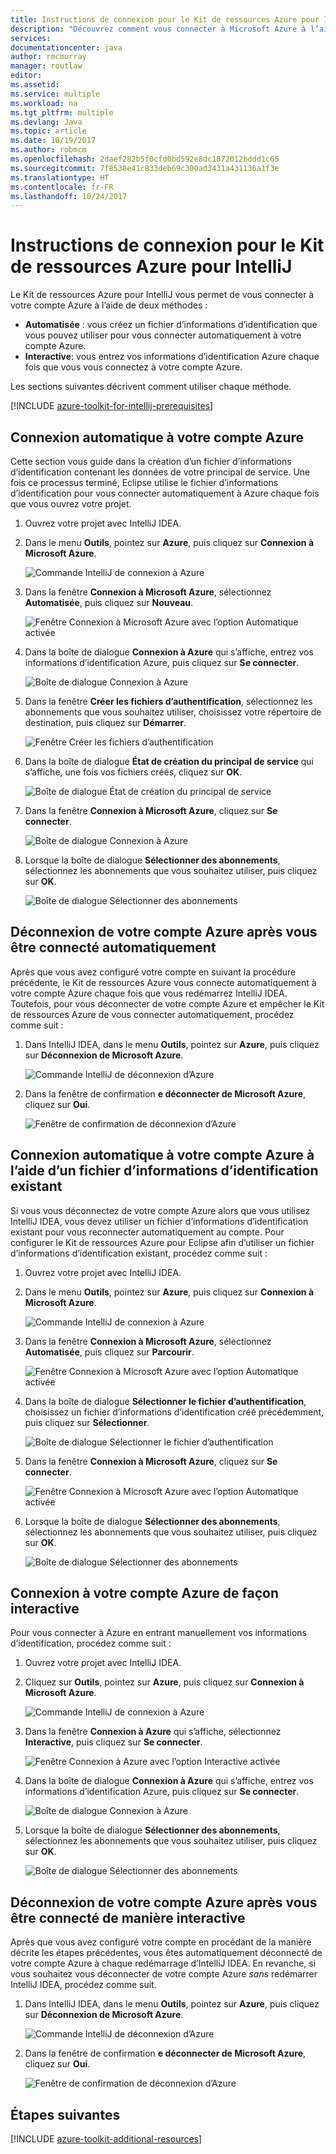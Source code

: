 ```yaml
---
title: Instructions de connexion pour le Kit de ressources Azure pour IntelliJ
description: "Découvrez comment vous connecter à Microsoft Azure à l’aide du Kit de ressources Azure pour IntelliJ."
services: 
documentationcenter: java
author: rmcmurray
manager: routlaw
editor: 
ms.assetid: 
ms.service: multiple
ms.workload: na
ms.tgt_pltfrm: multiple
ms.devlang: Java
ms.topic: article
ms.date: 10/19/2017
ms.author: robmcm
ms.openlocfilehash: 2daef282b5f0cfd0bd592e8dc1872012bddd1c65
ms.sourcegitcommit: 7f8538e41c833deb69c300ad3431a431136a1f3e
ms.translationtype: HT
ms.contentlocale: fr-FR
ms.lasthandoff: 10/24/2017
---
```

# <a name="sign-in-instructions-for-the-azure-toolkit-for-intellij"></a>Instructions de connexion pour le Kit de ressources Azure pour IntelliJ

Le Kit de ressources Azure pour IntelliJ vous permet de vous connecter à votre compte Azure à l’aide de deux méthodes :

  * **Automatisée** : vous créez un fichier d’informations d’identification que vous pouvez utiliser pour vous connecter automatiquement à votre compte Azure.
  * **Interactive**: vous entrez vos informations d’identification Azure chaque fois que vous vous connectez à votre compte Azure.

Les sections suivantes décrivent comment utiliser chaque méthode.

[!INCLUDE [azure-toolkit-for-intellij-prerequisites](../includes/azure-toolkit-for-intellij-prerequisites.md)]

## <a name="sign-in-to-your-azure-account-automatically"></a>Connexion automatique à votre compte Azure

Cette section vous guide dans la création d’un fichier d’informations d’identification contenant les données de votre principal de service. Une fois ce processus terminé, Eclipse utilise le fichier d’informations d’identification pour vous connecter automatiquement à Azure chaque fois que vous ouvrez votre projet.

1. Ouvrez votre projet avec IntelliJ IDEA.

1. Dans le menu **Outils**, pointez sur **Azure**, puis cliquez sur **Connexion à Microsoft Azure**.

   ![Commande IntelliJ de connexion à Azure][A01]

1. Dans la fenêtre **Connexion à Microsoft Azure**, sélectionnez **Automatisée**, puis cliquez sur **Nouveau**.

   ![Fenêtre Connexion à Microsoft Azure avec l’option Automatique activée][A02]

1. Dans la boîte de dialogue **Connexion à Azure** qui s’affiche, entrez vos informations d’identification Azure, puis cliquez sur **Se connecter**.

   ![Boîte de dialogue Connexion à Azure][A03]

1. Dans la fenêtre **Créer les fichiers d’authentification**, sélectionnez les abonnements que vous souhaitez utiliser, choisissez votre répertoire de destination, puis cliquez sur **Démarrer**.

   ![Fenêtre Créer les fichiers d’authentification][A04]

1. Dans la boîte de dialogue **État de création du principal de service** qui s’affiche, une fois vos fichiers créés, cliquez sur **OK**.

   ![Boîte de dialogue État de création du principal de service][A05]

1. Dans la fenêtre **Connexion à Microsoft Azure**, cliquez sur **Se connecter**.

   ![Boîte de dialogue Connexion à Azure][A06]

1. Lorsque la boîte de dialogue **Sélectionner des abonnements**, sélectionnez les abonnements que vous souhaitez utiliser, puis cliquez sur **OK**.

   ![Boîte de dialogue Sélectionner des abonnements][A07]

## <a name="sign-out-of-your-azure-account-after-you-have-signed-in-automatically"></a>Déconnexion de votre compte Azure après vous être connecté automatiquement

Après que vous avez configuré votre compte en suivant la procédure précédente, le Kit de ressources Azure vous connecte automatiquement à votre compte Azure chaque fois que vous redémarrez IntelliJ IDEA. Toutefois, pour vous déconnecter de votre compte Azure et empêcher le Kit de ressources Azure de vous connecter automatiquement, procédez comme suit :

1. Dans IntelliJ IDEA, dans le menu **Outils**, pointez sur **Azure**, puis cliquez sur **Déconnexion de Microsoft Azure**.

   ![Commande IntelliJ de déconnexion d’Azure][L01]

1. Dans la fenêtre de confirmation **e déconnecter de Microsoft Azure**, cliquez sur **Oui**.

   ![Fenêtre de confirmation de déconnexion d’Azure][L03]

## <a name="sign-in-to-your-azure-account-automatically-by-using-an-existing-credentials-file"></a>Connexion automatique à votre compte Azure à l’aide d’un fichier d’informations d’identification existant

Si vous vous déconnectez de votre compte Azure alors que vous utilisez IntelliJ IDEA, vous devez utiliser un fichier d’informations d’identification existant pour vous reconnecter automatiquement au compte. Pour configurer le Kit de ressources Azure pour Eclipse afin d’utiliser un fichier d’informations d’identification existant, procédez comme suit :

1. Ouvrez votre projet avec IntelliJ IDEA.

1. Dans le menu **Outils**, pointez sur **Azure**, puis cliquez sur **Connexion à Microsoft Azure**.

   ![Commande IntelliJ de connexion à Azure][A01]

1. Dans la fenêtre **Connexion à Microsoft Azure**, sélectionnez **Automatisée**, puis cliquez sur **Parcourir**.

   ![Fenêtre Connexion à Microsoft Azure avec l’option Automatique activée][A02]

1. Dans la boîte de dialogue **Sélectionner le fichier d’authentification**, choisissez un fichier d’informations d’identification créé précédemment, puis cliquez sur **Sélectionner**.

   ![Boîte de dialogue Sélectionner le fichier d’authentification][A08]

1. Dans la fenêtre **Connexion à Microsoft Azure**, cliquez sur **Se connecter**.

   ![Fenêtre Connexion à Microsoft Azure avec l’option Automatique activée][A06]

1. Lorsque la boîte de dialogue **Sélectionner des abonnements**, sélectionnez les abonnements que vous souhaitez utiliser, puis cliquez sur **OK**.

   ![Boîte de dialogue Sélectionner des abonnements][A07]

## <a name="sign-in-to-your-azure-account-interactively"></a>Connexion à votre compte Azure de façon interactive

Pour vous connecter à Azure en entrant manuellement vos informations d’identification, procédez comme suit :

1. Ouvrez votre projet avec IntelliJ IDEA.

1. Cliquez sur **Outils**, pointez sur **Azure**, puis cliquez sur **Connexion à Microsoft Azure**.

   ![Commande IntelliJ de connexion à Azure][I01]

1. Dans la fenêtre **Connexion à Azure** qui s’affiche, sélectionnez **Interactive**, puis cliquez sur **Se connecter**.

   ![Fenêtre Connexion à Azure avec l’option Interactive activée][I02]

1. Dans la boîte de dialogue **Connexion à Azure** qui s’affiche, entrez vos informations d’identification Azure, puis cliquez sur **Se connecter**.

   ![Boîte de dialogue Connexion à Azure][I03]

1. Lorsque la boîte de dialogue **Sélectionner des abonnements**, sélectionnez les abonnements que vous souhaitez utiliser, puis cliquez sur **OK**.

   ![Boîte de dialogue Sélectionner des abonnements][I04]

## <a name="sign-out-of-your-azure-account-after-you-have-signed-in-interactively"></a>Déconnexion de votre compte Azure après vous être connecté de manière interactive

Après que vous avez configuré votre compte en procédant de la manière décrite les étapes précédentes, vous êtes automatiquement déconnecté de votre compte Azure à chaque redémarrage d’IntelliJ IDEA. En revanche, si vous souhaitez vous déconnecter de votre compte Azure *sans* redémarrer IntelliJ IDEA, procédez comme suit.

1. Dans IntelliJ IDEA, dans le menu **Outils**, pointez sur **Azure**, puis cliquez sur **Déconnexion de Microsoft Azure**.

   ![Commande IntelliJ de déconnexion d’Azure][L01]

1. Dans la fenêtre de confirmation **e déconnecter de Microsoft Azure**, cliquez sur **Oui**.

   ![Fenêtre de confirmation de déconnexion d’Azure][L02]

## <a name="next-steps"></a>Étapes suivantes

[!INCLUDE [azure-toolkit-additional-resources](../includes/azure-toolkit-additional-resources.md)]

<!-- URL List -->

<!-- IMG List -->

[I01]: media/azure-toolkit-for-intellij-sign-in-instructions/I01.png
[I02]: media/azure-toolkit-for-intellij-sign-in-instructions/I02.png
[I03]: media/azure-toolkit-for-intellij-sign-in-instructions/I03.png
[I04]: media/azure-toolkit-for-intellij-sign-in-instructions/I04.png

[A01]: media/azure-toolkit-for-intellij-sign-in-instructions/A01.png
[A02]: media/azure-toolkit-for-intellij-sign-in-instructions/A02.png
[A03]: media/azure-toolkit-for-intellij-sign-in-instructions/A03.png
[A04]: media/azure-toolkit-for-intellij-sign-in-instructions/A04.png
[A05]: media/azure-toolkit-for-intellij-sign-in-instructions/A05.png
[A06]: media/azure-toolkit-for-intellij-sign-in-instructions/A06.png
[A07]: media/azure-toolkit-for-intellij-sign-in-instructions/A07.png
[A08]: media/azure-toolkit-for-intellij-sign-in-instructions/A08.png

[L01]: media/azure-toolkit-for-intellij-sign-in-instructions/L01.png
[L02]: media/azure-toolkit-for-intellij-sign-in-instructions/L02.png
[L03]: media/azure-toolkit-for-intellij-sign-in-instructions/L03.png
